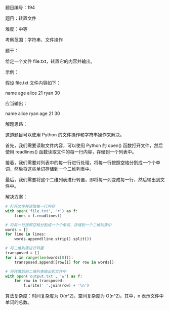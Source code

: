 题目编号：194

题目：转置文件

难度：中等

考察范围：字符串、文件操作

题干：

给定一个文件 file.txt，转置它的内容并输出。

示例：

假设 file.txt 文件内容如下：

name age
alice 21
ryan 30

应当输出：

name alice ryan
age 21 30

解题思路：

这道题目可以使用 Python 的文件操作和字符串操作来解决。

首先，我们需要读取文件内容，可以使用 Python 的 open() 函数打开文件，然后使用 readlines() 函数读取文件的每一行内容，存储到一个列表中。

接着，我们需要对列表中的每一行进行处理，将每一行按照空格分割成一个个单词，然后将这些单词存储到一个二维列表中。

最后，我们需要将这个二维列表进行转置，即将每一列变成每一行，然后输出到文件中。

解决方案：

```python
# 打开文件并读取每一行内容
with open('file.txt', 'r') as f:
    lines = f.readlines()

# 将每一行按照空格分割成一个个单词，存储到一个二维列表中
words = []
for line in lines:
    words.append(line.strip().split())

# 将二维列表进行转置
transposed = []
for i in range(len(words[0])):
    transposed.append([row[i] for row in words])

# 将转置后的二维列表输出到文件中
with open('output.txt', 'w') as f:
    for row in transposed:
        f.write(' '.join(row) + '\n')
```

算法复杂度：时间复杂度为 O(n^2)，空间复杂度为 O(n^2)。其中，n 表示文件中单词的总数。
